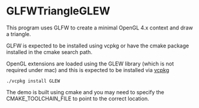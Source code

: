 # GLFWTriangleGLEW

This program uses GLFW to create a minimal OpenGL 4.x context and draw a triangle.

GLFW is expected to be installed using vcpkg or have the cmake package installed in the cmake search path.

OpenGL extensions are loaded using the GLEW library (which is not required under mac) and this is expected to be installed via [vcpkg](https://github.com/microsoft/vcpkg)

```
./vcpkg install GLEW
```

The demo is built using cmake and you may need to specify the CMAKE_TOOLCHAIN_FILE to point to the correct location.